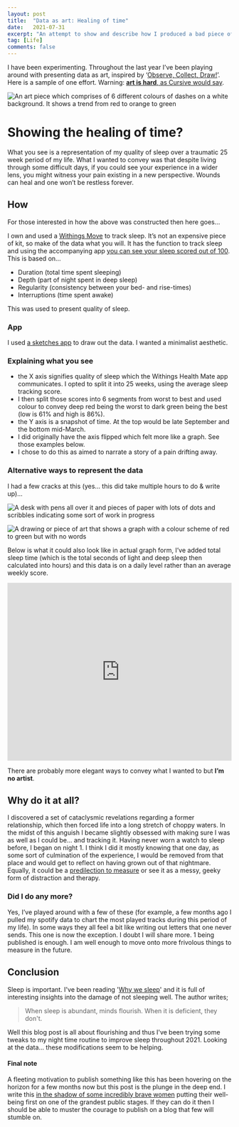 ```yaml
---
layout: post
title:  "Data as art: Healing of time"
date:   2021-07-31
excerpt: "An attempt to show and describe how I produced a bad piece of ‘art’"
tag: [Life]
comments: false
---
```

I have been experimenting. Throughout the last year I’ve been playing around with presenting data as art, inspired by ‘[Observe, Collect, Draw!](http://giorgialupi.com/observe-collect-draw)’. Here is a sample of one effort. Warning: [**art is hard**, as Cursive would say](https://open.spotify.com/track/2WaPENhrq1MEy1qk6iKnCh?si=491396a2a1d74c81).

![An art piece which comprises of 6 different colours of dashes on a white background. It shows a trend from red to orange to green](https://raw.githubusercontent.com/ColinPattinson/colinpattinson.github.io/master/assets/img/Minimalist%20data%20as%20art.jpg)

# Showing the healing of time?
What you see is a representation of my quality of sleep over a traumatic 25 week period of my life. What I wanted to convey was that despite living through some difficult days, if you could see your experience in a wider lens, you might witness your pain existing in a new perspective. Wounds can heal and one won’t be restless forever.

## How
For those interested in how the above was constructed then here goes…

I own and used a [Withings Move](https://www.withings.com/uk/en/withings-move) to track sleep. It’s not an expensive piece of kit, so make of the data what you will. It has the function to track sleep and using the accompanying app [you can see your sleep scored out of 100](https://blog.withings.com/2021/01/11/sleep-score-how-is-it-computed/). This is based on…
* Duration (total time spent sleeping)
* Depth (part of night spent in deep sleep)
* Regularity (consistency between your bed- and rise-times)
* Interruptions (time spent awake) 

This was used to present quality of sleep.

### App
I used [a sketches app](https://tayasui.com/sketches/) to draw out the data. I wanted a minimalist aesthetic.

### Explaining what you see
- the X axis signifies quality of sleep which the Withings Health Mate app communicates. I opted to split it into 25 weeks, using the average sleep tracking score.
- I then split those scores into 6 segments from worst to best and used colour to convey deep red being the worst to dark green being the best (low is 61% and high is 86%).
- the Y axis is a snapshot of time. At the top would be late September and the bottom mid-March.
- I did originally have the axis flipped which felt more like a graph. See those examples below.
- I chose to do this as aimed to narrate a story of a pain drifting away.

### Alternative ways to represent the data
I had a few cracks at this (yes… this did take multiple hours to do & write up)… 

![A desk with pens all over it and pieces of paper with lots of dots and scribbles indicating some sort of work in progress](https://raw.githubusercontent.com/ColinPattinson/colinpattinson.github.io/master/assets/img/Pens%20and%20sketches.jpg)

![A drawing or piece of art that shows a graph with a colour scheme of red to green but with no words](https://raw.githubusercontent.com/ColinPattinson/colinpattinson.github.io/master/assets/img/Drawing%20of%20data.jpg)

Below is what it could also look like in actual graph form, I’ve added total sleep time (which is the total seconds of light and deep sleep then calculated into hours) and this data is on a daily level rather than an average weekly score.
<iframe title="Sleep duration and quality" aria-label="chart" id="datawrapper-chart-QcRxV" src="https://datawrapper.dwcdn.net/QcRxV/3/" scrolling="no" frameborder="0" style="width: 0; min-width: 100% !important; border: none;" height="400"></iframe><script type="text/javascript">!function(){"use strict";window.addEventListener("message",(function(e){if(void 0!==e.data["datawrapper-height"]){var t=document.querySelectorAll("iframe");for(var a in e.data["datawrapper-height"])for(var r=0;r<t.length;r++){if(t[r].contentWindow===e.source)t[r].style.height=e.data["datawrapper-height"][a]+"px"}}}))}();
</script>

There are probably more elegant ways to convey what I wanted to but **I’m no artist**.

## Why do it at all?
I discovered a set of cataclysmic revelations regarding a former relationship, which then forced life into a long stretch of choppy waters. In the midst of this anguish I became slightly obsessed with making sure I was as well as I could be... and tracking it. 
Having never worn a watch to sleep before, I began on night 1. I think I did it mostly knowing that one day, as some sort of culmination of the experience, I would be removed from that place and would get to reflect on having grown out of that nightmare.
Equally, it could be a [predilection to measure](https://colinpattinson.github.io/NHSX-updates-2/) or see it as a messy, geeky form of distraction and therapy.

### Did I do any more?
Yes, I’ve played around with a few of these (for example, a few months ago I pulled my spotify data to chart the most played tracks during this period of my life). In some ways they all feel a bit like writing out letters that one never sends. This one is now the exception. 
I doubt I will share more. 1 being published is enough. I am well enough to move onto more frivolous things to measure in the future.
    
## Conclusion
Sleep is important. I've been reading '[Why we sleep](https://en.wikipedia.org/wiki/Why_We_Sleep)' and it is full of interesting insights into the damage of not sleeping well. The author writes;
    
> When sleep is abundant, minds flourish. When it is deficient, they don't.
    
Well this blog post is all about flourishing and thus I've been trying some tweaks to my night time routine to improve sleep throughout 2021. Looking at the data... these modifications seem to be helping. 

#### Final note
A fleeting motivation to publish something like this has been hovering on the horizon for a few months now but this post is the plunge in the deep end. I write this [in the shadow of some incredibly brave women](https://www.theguardian.com/sport/2021/jul/28/simone-biles-receives-praise-for-prioritising-her-mental-health) putting their well-being first on one of the grandest public stages. If they can do it then I should be able to muster the courage to publish on a blog that few will stumble on. 
